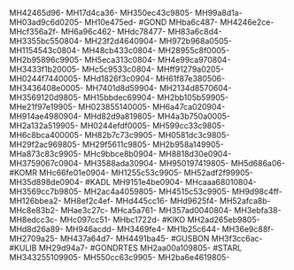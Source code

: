 MH42465d96-
MH17d4ca36-
MH350ec43c9805-
MH99a8d1a-
MH03ad9c6d0205-
MH10e475ed-
#GOND
MHba6c487-
MH4246e2ce-
MHcf356a2f-
MH6a96c462-
MHdc78477-
MH83a6c8d4-
MH3355bc550804-
MH23f2d4640904-
MH972b968a0505-
MH1154543c0804-
MH48cb433c0804-
MH28955c8f0005-
MH2b95896c9905-
MH5eca313c0804-
MH4e99ca970804-
MH3433f1b20005-
MHc5c9533c0804-
MHff91279a0205-
MH0244f7440005-
MHd1826f3c0904-
MH61f87e380506-
MH3436408e0005-
MH7401d8d59904-
MH2134d8570604-
MH3569120d9805-
MH15bbdec69904-
MH2bb105b59905-
MHe21f97e19905-
MH023855140005-
MH6a47ca020904-
MH914ae4980904-
MHd82d9a819805-
MH4a3b750a0005-
MH2a132a519905-
MH0244efdf0005-
MH599cc33c9805-
MH6c8bca400005-
MH82b7c73c9905-
MH0581dc3c9805-
MH29f2ac969805-
MH29f5611c9805-
MH2b958a149905-
MHa873c83c9905-
MHc9bbce8b0904-
MH8818d30e0904-
MH3759067c0904-
MH3588ada30904-
MH950197419805-
MH5d686a06-
#KOMR
MHc66fe01e0904-
MH1255c53c9905-
MH52adf2f99905-
MH35d898de0904-
#KADL
MH9151e4be0904-
MHcaaa68010804-
MH3569cc7b9805-
MH2ac4a4059805-
MH4515c53c9905-
MH9d98c4ff-
MH126bbea2-
MH8ef2c4ef-
MHd445cc16-
MHd9625f4-
MH52afca8b-
MHc8e83b2-
MHae3c27c-
MHca5a761-
MH357ad0040804-
MH3ebfa38-
MH8edcc3c-
MHc097cc51-
MHbc1722d-
#KIKO
MH2ad265eb9805-
MHd8d26a89-
MH946acdd-
MH3469fe4-
MH1b25c644-
MH36e9c88f-
MH2709a25-
MH437a64d7-
MH4491ba45-
#GUSBON
MH3f3cc6ac-
#KULIB
MH29d94a7-
#GONDRTES
MH2aa00a109805-
#STARL
MH343255109905-
MH550cc63c9905-
MH2ba6e4619805-